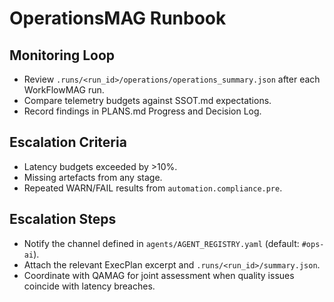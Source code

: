 # OperationsMAG Runbook

## Monitoring Loop
- Review `.runs/<run_id>/operations/operations_summary.json` after each WorkFlowMAG run.
- Compare telemetry budgets against SSOT.md expectations.
- Record findings in PLANS.md Progress and Decision Log.

## Escalation Criteria
- Latency budgets exceeded by >10%.
- Missing artefacts from any stage.
- Repeated WARN/FAIL results from `automation.compliance.pre`.

## Escalation Steps
- Notify the channel defined in `agents/AGENT_REGISTRY.yaml` (default: `#ops-ai`).
- Attach the relevant ExecPlan excerpt and `.runs/<run_id>/summary.json`.
- Coordinate with QAMAG for joint assessment when quality issues coincide with latency breaches.
